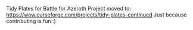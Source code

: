 Tidy Plates for Battle for Azeroth
Project moved to: https://wow.curseforge.com/projects/tidy-plates-continued
Just because contributing is fun :)
